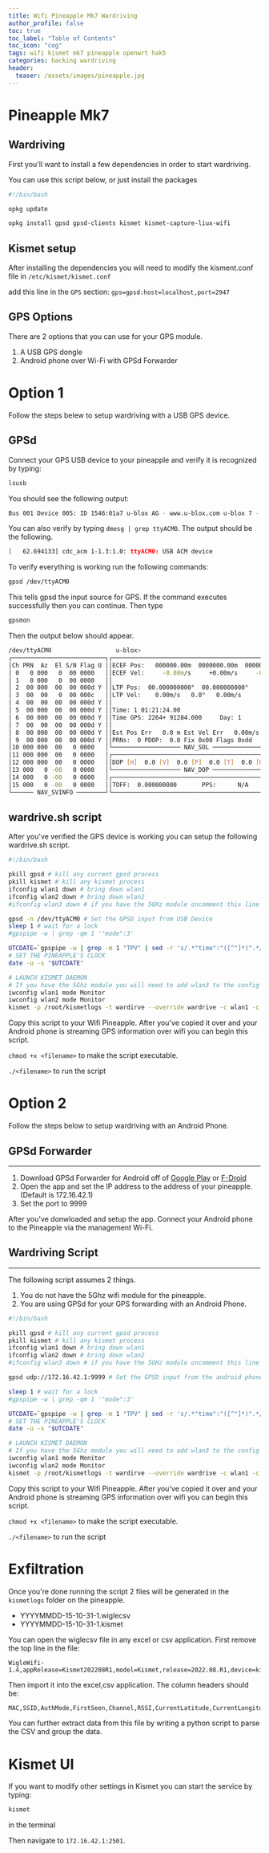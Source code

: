 ```yaml
---
title: Wifi Pineapple Mk7 Wardriving
author_profile: false
toc: true
toc_label: "Table of Contents"
toc_icon: "cog"
tags: wifi kismet mk7 pineapple openwrt hak5
categories: hacking wardriving
header:
  teaser: /assets/images/pineapple.jpg
---
```

# Pineapple Mk7


## Wardriving

First you'll want to install a few dependencies in order to start wardriving.

You can use this script below, or just install the packages
```bash
#!/bin/bash

opkg update

opkg install gpsd gpsd-clients kismet kismet-capture-liux-wifi
```
## Kismet setup
After installing the dependencies you will need to modify the kisment.conf file in `/etc/kismet/kismet.conf`

add this line in the `GPS` section: `gps=gpsd:host=localhost,port=2947`

## GPS Options

There are 2 options that you can use for your GPS module.
1. A USB GPS dongle
2. Android phone over Wi-Fi with GPSd Forwarder

# Option 1

Follow the steps belew to setup wardriving with a USB GPS device.

## GPSd

Connect your GPS USB device to your pineapple and verify it is recognized by typing:
```bash
lsusb
```

You should see the following output:

```bash
Bus 001 Device 005: ID 1546:01a7 u-blox AG - www.u-blox.com u-blox 7 - GPS/GNSS Receiver
```
You can also verify by typing `dmesg | grep ttyACM0`. The output should be the following.

```bash
[   62.694133] cdc_acm 1-1.3:1.0: ttyACM0: USB ACM device
```

To verify everything is working run the following commands:

```bash
gpsd /dev/ttyACM0
```
This tells gpsd the input source for GPS. If the command executes successfully then you can continue. Then type

```bash
gpsmon
```

Then the output below should appear.
```bash
/dev/ttyACM0                  u-blox>
┌──────────────────────────┐┌─────────────────────────────────────────────────┐
│Ch PRN  Az  El S/N Flag U ││ECEF Pos:   000000.00m  0000000.00m  0000000.00m │
│ 0   0 000   0  00 0000   ││ECEF Vel:     -0.00m/s     +0.00m/s     -0.00m/s │
│ 1   0 000   0  00 0000   ││                                                 │
│ 2  00 000  00  00 000d Y ││LTP Pos:  00.000000000°  00.000000000°    00.00m │
│ 3  00  00   0  00 000c   ││LTP Vel:    0.00m/s   0.0°   0.00m/s             │
│ 4  00  00  00  00 000d Y ││                                                 │
│ 5  00 000  00  00 000d Y ││Time: 1 01:21:24.00                              │
│ 6  00 000  00  00 000d Y ││Time GPS: 2264+ 91284.000     Day: 1             │
│ 7  00  00  00  00 000d Y ││                                                 │
│ 8  00 000  00  00 000d Y ││Est Pos Err   0.0 m Est Vel Err   0.00m/s        │
│ 9  00 000  00  00 000d Y ││PRNs:  0 PDOP:  0.0 Fix 0x00 Flags 0xdd          │
│10 000 000  00   0 0000   │└─────────────────── NAV_SOL ─────────────────────┘
│11 000 000  00   0 0000   │┌─────────────────────────────────────────────────┐
│12 000 000  00   0 0000   ││DOP [H]  0.0 [V]  0.0 [P]  0.0 [T]  0.0 [G]  0.0 │
│13 000   0 -00   0 0000   │└─────────────────── NAV_DOP ─────────────────────┘
│14 000   0 -00   0 0000   │┌─────────────────────────────────────────────────┐
│15 000   0 -00   0 0000   ││TOFF:  0.000000000       PPS:      N/A           │
└────── NAV_SVINFO ────────┘└─────────────────────────────────────────────────┘
```
## wardrive.sh script

After you've verified the GPS device is working you can setup the following wardrive.sh script.
```bash
#!/bin/bash

pkill gpsd # kill any current gpsd process
pkill kismet # kill any kismet process
ifconfig wlan1 down # bring down wlan1
ifconfig wlan2 down # bring down wlan2
#ifconfig wlan3 down # if you have the 5GHz module oncomment this line

gpsd -n /dev/ttyACM0 # Set the GPSD input from USB Device
sleep 1 # wait for a lock
#gpspipe -w | grep -qm 1 '"mode":3'

UTCDATE=`gpspipe -w | grep -m 1 "TPV" | sed -r 's/.*"time":"([^"]*)".*/\1/' | sed -e 's/^\(.\{10\}\)T\(.\{8\}\).*/\1 \2/'`
# SET THE PINEAPPLE'S CLOCK
date -u -s "$UTCDATE"

# LAUNCH KISMET DAEMON
# If you have the 5Ghz module you will need to add wlan3 to the config
iwconfig wlan1 mode Monitor
iwconfig wlan2 mode Monitor 
kismet -p /root/kismetlogs -t wardirve --override wardrive -c wlan1 -c wlan2
```

Copy this script to your Wifi Pineapple. After you've copied it over and your Android phone is streaming GPS information over wifi you can begin this script.

`chmod +x <filename>` to make the script executable.

`./<filename>` to run the script
# Option 2

Follow the steps below to setup wardriving with an Android Phone.

## GPSd Forwarder
---
1. Download GPSd Forwarder for Android off of [Google Play](https://play.google.com/store/apps/details?id=io.github.tiagoshibata.gpsdclient) or [F-Droid](https://f-droid.org/packages/io.github.tiagoshibata.gpsdclient/)
2. Open the app and set the IP address to the address of your pineapple. (Default is 172.16.42.1)
3. Set the port to 9999

After you've donwloaded and setup the app. Connect your Android phone to the Pineapple via the management Wi-Fi.

## Wardriving Script
---
The following script assumes 2 things.

1. You do not have the 5Ghz wifi module for the pineapple.
2. You are using GPSd for your GPS forwarding with an Android Phone.

```bash
#!/bin/bash

pkill gpsd # kill any current gpsd process
pkill kismet # kill any kismet process
ifconfig wlan1 down # bring down wlan1
ifconfig wlan2 down # bring down wlan2
#ifconfig wlan3 down # if you have the 5GHz module oncomment this line

gpsd udp://172.16.42.1:9999 # Set the GPSD input from the android phone

sleep 1 # wait for a lock
#gpspipe -w | grep -qm 1 '"mode":3'

UTCDATE=`gpspipe -w | grep -m 1 "TPV" | sed -r 's/.*"time":"([^"]*)".*/\1/' | sed -e 's/^\(.\{10\}\)T\(.\{8\}\).*/\1 \2/'`
# SET THE PINEAPPLE'S CLOCK
date -u -s "$UTCDATE"

# LAUNCH KISMET DAEMON
# If you have the 5Ghz module you will need to add wlan3 to the config
iwconfig wlan1 mode Monitor
iwconfig wlan2 mode Monitor 
kismet -p /root/kismetlogs -t wardirve --override wardrive -c wlan1 -c wlan2
```

Copy this script to your Wifi Pineapple. After you've copied it over and your Android phone is streaming GPS information over wifi you can begin this script.

`chmod +x <filename>` to make the script executable.

`./<filename>` to run the script
# Exfiltration

Once you're done running the script 2 files will be generated in the `kismetlogs` folder on the pineapple.
- YYYYMMDD-15-10-31-1.wiglecsv
- YYYYMMDD-15-10-31-1.kismet

You can open the wiglecsv file in any excel or csv application. First remove the top line in the file:
```csv
WigleWifi-1.4,appRelease=Kismet202208R1,model=Kismet,release=2022.08.R1,device=kismet,display=kismet,board=kismet,brand=kismet
```

Then import it into the excel,csv application. The column headers should be:

```bash
MAC,SSID,AuthMode,FirstSeen,Channel,RSSI,CurrentLatitude,CurrentLongitude,AltitudeMeters,AccuracyMeters,Type
```

You can further extract data from this file by writing a python script to parse the CSV and group the data.
# Kismet UI
If you want to modify other settings in Kismet you can start the service by typing:
```bash
kismet
```
in the terminal

Then navigate to `172.16.42.1:2501`.